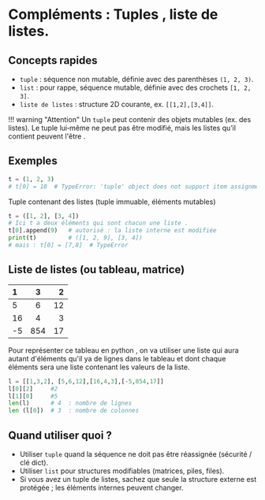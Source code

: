 # Compléments : Tuples , liste de listes.
## Concepts rapides
- `tuple` : séquence non mutable, définie avec des parenthèses `(1, 2, 3)`.
- `list` : pour rappe, séquence mutable, définie avec des crochets `[1, 2, 3]`.
- `liste de listes` : structure 2D courante, ex. `[[1,2],[3,4]]`.

!!! warning "Attention"
     Un `tuple` peut contenir des objets mutables (ex. des listes). Le tuple lui‑même ne peut pas être modifié, mais les listes qu’il contient peuvent l'être .

## Exemples


```python
t = (1, 2, 3)
# t[0] = 10  # TypeError: 'tuple' object does not support item assignment
```

Tuple contenant des listes (tuple immuable, éléments mutables)
```python
t = ([1, 2], [3, 4])
# Ici t a deux éléments qui sont chacun une liste .
t[0].append(9)   # autorisé : la liste interne est modifiée
print(t)         # ([1, 2, 9], [3, 4])
# mais : t[0] = [7,8]  # TypeError
```
## Liste de listes (ou tableau, matrice)

| 1| 3    | 2 |
| :--------------- |:---------------:| -----:|
| 5 |  6      |  12|
|16  |4            |  3 |
| -5  |854        |    17|

Pour représenter ce tableau en python , on va utiliser une liste qui aura autant d'éléments qu'il ya de lignes dans le tableau et dont chaque éléments sera une liste contenant les valeurs de la liste.

```python
l = [[1,3,2], [5,6,12],[16,4,3],[-5,854,17]]
l[0][2]     #2
l[1][0]     #5
len(l)      # 4  : nombre de lignes
len (l[0])  # 3  : nombre de colonnes 
```




## Quand utiliser quoi ?
- Utiliser `tuple` quand la séquence ne doit pas être réassignée (sécurité / clé dict).
- Utiliser `list` pour structures modifiables (matrices, piles, files).
- Si vous avez un tuple de listes, sachez que seule la structure externe est protégée ; les éléments internes peuvent changer.

